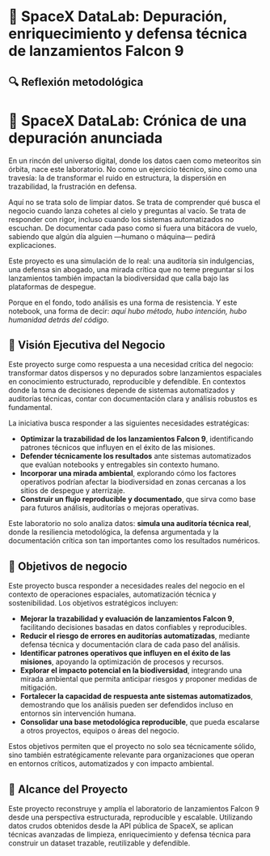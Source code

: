 # 🚀 SpaceX DataLab: Depuración, enriquecimiento y defensa técnica de lanzamientos Falcon 9

## 🔍 Reflexión metodológica

# 🚀 SpaceX DataLab: Crónica de una depuración anunciada

En un rincón del universo digital, donde los datos caen como meteoritos sin órbita, nace este laboratorio. No como un ejercicio técnico, sino como una travesía: la de transformar el ruido en estructura, la dispersión en trazabilidad, la frustración en defensa.

Aquí no se trata solo de limpiar datos. Se trata de comprender qué busca el negocio cuando lanza cohetes al cielo y preguntas al vacío. Se trata de responder con rigor, incluso cuando los sistemas automatizados no escuchan. De documentar cada paso como si fuera una bitácora de vuelo, sabiendo que algún día alguien —humano o máquina— pedirá explicaciones.

Este proyecto es una simulación de lo real: una auditoría sin indulgencias, una defensa sin abogado, una mirada crítica que no teme preguntar si los lanzamientos también impactan la biodiversidad que calla bajo las plataformas de despegue.

Porque en el fondo, todo análisis es una forma de resistencia. Y este notebook, una forma de decir: _aquí hubo método, hubo intención, hubo humanidad detrás del código_.

## 🧭 Visión Ejecutiva del Negocio

Este proyecto surge como respuesta a una necesidad crítica del negocio: transformar datos dispersos y no depurados sobre lanzamientos espaciales en conocimiento estructurado, reproducible y defendible. En contextos donde la toma de decisiones depende de sistemas automatizados y auditorías técnicas, contar con documentación clara y análisis robustos es fundamental.

La iniciativa busca responder a las siguientes necesidades estratégicas:

- **Optimizar la trazabilidad de los lanzamientos Falcon 9**, identificando patrones técnicos que influyen en el éxito de las misiones.
- **Defender técnicamente los resultados** ante sistemas automatizados que evalúan notebooks y entregables sin contexto humano.
- **Incorporar una mirada ambiental**, explorando cómo los factores operativos podrían afectar la biodiversidad en zonas cercanas a los sitios de despegue y aterrizaje.
- **Construir un flujo reproducible y documentado**, que sirva como base para futuros análisis, auditorías o mejoras operativas.

Este laboratorio no solo analiza datos: **simula una auditoría técnica real**, donde la resiliencia metodológica, la defensa argumentada y la documentación crítica son tan importantes como los resultados numéricos.

## 💼 Objetivos de negocio

Este proyecto busca responder a necesidades reales del negocio en el contexto de operaciones espaciales, automatización técnica y sostenibilidad. Los objetivos estratégicos incluyen:

- **Mejorar la trazabilidad y evaluación de lanzamientos Falcon 9**, facilitando decisiones basadas en datos confiables y reproducibles.
- **Reducir el riesgo de errores en auditorías automatizadas**, mediante defensa técnica y documentación clara de cada paso del análisis.
- **Identificar patrones operativos que influyen en el éxito de las misiones**, apoyando la optimización de procesos y recursos.
- **Explorar el impacto potencial en la biodiversidad**, integrando una mirada ambiental que permita anticipar riesgos y proponer medidas de mitigación.
- **Fortalecer la capacidad de respuesta ante sistemas automatizados**, demostrando que los análisis pueden ser defendidos incluso en entornos sin intervención humana.
- **Consolidar una base metodológica reproducible**, que pueda escalarse a otros proyectos, equipos o áreas del negocio.

Estos objetivos permiten que el proyecto no solo sea técnicamente sólido, sino también estratégicamente relevante para organizaciones que operan en entornos críticos, automatizados y con impacto ambiental.


## 📄 Alcance del Proyecto

Este proyecto reconstruye y amplía el laboratorio de lanzamientos Falcon 9 desde una perspectiva estructurada, reproducible y escalable. Utilizando datos crudos obtenidos desde la API pública de SpaceX, se aplican técnicas avanzadas de limpieza, enriquecimiento y defensa técnica para construir un dataset trazable, reutilizable y defendible.
